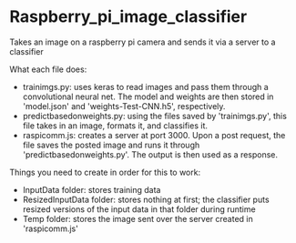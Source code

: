 # Raspberry_pi_image_classifier
Takes an image on a raspberry pi camera and sends it via a server to a classifier

What each file does:
  - trainimgs.py: uses keras to read images and pass them through a convolutional neural net. The model and weights are then stored in 'model.json' and 'weights-Test-CNN.h5', respectively.
  - predictbasedonweights.py: using the files saved by 'trainimgs.py', this file takes in an image, formats it, and classifies it.
  - raspicomm.js: creates a server at port 3000. Upon a post request, the file saves the posted image and runs it through 'predictbasedonweights.py'. The output is then used as a response. 

Things you need to create in order for this to work:
  - InputData folder: stores training data
  - ResizedInputData folder: stores nothing at first; the classifier puts resized versions of the input data in that folder during runtime
  - Temp folder: stores the image sent over the server created in 'raspicomm.js'

